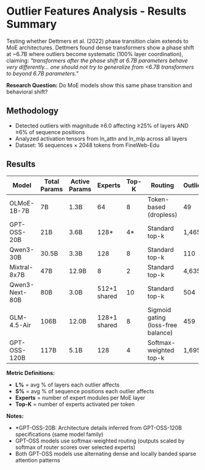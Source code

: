 # Outlier Features Analysis - Results Summary

Testing whether Dettmers et al. (2022) phase transition claim extends to MoE architectures. Dettmers found dense transformers show a phase shift at ~6.7B where outliers become systematic (100% layer coordination), claiming: *"transformers after the phase shift at 6.7B parameters behave very differently... one should not try to generalize from <6.7B transformers to beyond 6.7B parameters."*

**Research Question:** Do MoE models show this same phase transition and behavioral shift?

## Methodology

- Detected outliers with magnitude ≥6.0 affecting ≥25% of layers AND ≥6% of sequence positions
- Analyzed activation tensors from ln_attn and ln_mlp across all layers
- Dataset: 16 sequences × 2048 tokens from FineWeb-Edu

## Results

| Model | Total Params | Active Params | Experts | Top-K | Routing | Outliers | Mean L% | Mean S% |
|-------|--------------|---------------|---------|-------|---------|----------|---------|---------|
| OLMoE-1B-7B | 7B | 1.3B | 64 | 8 | Token-based (dropless) | 49 | 29.5% | 13.6% |
| GPT-OSS-20B | 21B | 3.6B | 128* | 4* | Standard top-k | 1,465 | 38.1% | 45.4% |
| Qwen3-30B | 30.5B | 3.3B | 128 | 8 | Standard top-k | 110 | 35.5% | 45.1% |
| Mixtral-8x7B | 47B | 12.9B | 8 | 2 | Standard top-k | 4,635 | 50.2% | 37.4% |
| Qwen3-Next-80B | 80B | 3.0B | 512+1 shared | 10 | Standard top-k | 504 | 57.5% | 35.1% |
| GLM-4.5-Air | 106B | 12.0B | 128+1 shared | 8 | Sigmoid gating (loss-free balance) | 459 | 63.3% | 45.7% |
| GPT-OSS-120B | 117B | 5.1B | 128 | 4 | Softmax-weighted top-k | 1,695 | 33.1% | 50.0% |

**Metric Definitions:**
- **L%** = avg % of layers each outlier affects
- **S%** = avg % of sequence positions each outlier affects
- **Experts** = number of expert modules per MoE layer
- **Top-K** = number of experts activated per token

**Notes:**
- *GPT-OSS-20B: Architecture details inferred from GPT-OSS-120B specifications (same model family)
- GPT-OSS models use softmax-weighted routing (outputs scaled by softmax of router scores over selected experts)
- Both GPT-OSS models use alternating dense and locally banded sparse attention patterns
